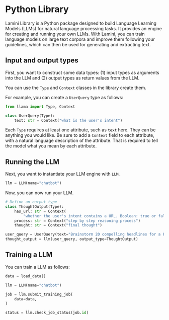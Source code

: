 # Python Library

Lamini Library is a Python package designed to build Language Learning Models (LLMs) for natural language processing tasks. It provides an engine for creating and running your own LLMs. With Lamini, you can train language models on large text corpora and improve them following your guidelines, which can then be used for generating and extracting text.

## Input and output types

First, you want to construct some data types: (1) input types as arguments into the LLM and (2) output types as return values from the LLM.

You can use the `Type` and `Context` classes in the library create them.

For example, you can create a `UserQuery` type as follows:

```python
from llama import Type, Context

class UserQuery(Type):
    text: str = Context("what is the user's intent")
```

Each `Type` requires at least one attribute, such as `text` here. They can be anything you would like. Be sure to add a `Context` field to each attribute, with a natural language description of the attribute. That is required to tell the model what you mean by each attribute.

## Running the LLM

Next, you want to instantiate your LLM engine with `LLM`.

```python
llm = LLM(name="chatbot")
```

Now, you can now run your LLM.

```python
# Define an output type
class ThoughtOutput(Type):
    has_url: str = Context(
        "whether the user's intent contains a URL. Boolean: true or false")
    process: str = Context("step by step reasoning process")
    thought: str = Context("final thought")

user_query = UserQuery(text="Brainstorm 20 compelling headlines for a Facebook ad promoting the Best Business Financing Options for [Business Owners]. Format the output as a table.")
thought_output = llm(user_query, output_type=ThoughtOutput)
```

## Training a LLM

You can train a LLM as follows:

```python
data = load_data()

llm = LLM(name="chatbot")

job = llm.submit_training_job(
    data=data,
)

status = llm.check_job_status(job.id)

```

